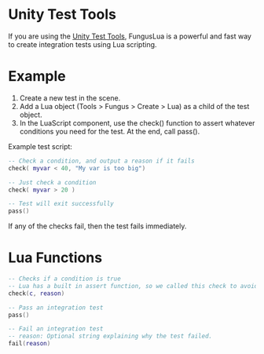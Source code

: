 # Unity Test Tools

If you are using the [Unity Test Tools], FungusLua is a powerful and fast way to create integration tests using Lua scripting.

# Example

1. Create a new test in the scene.
2. Add a Lua object (Tools > Fungus > Create > Lua) as a child of the test object.
4. In the LuaScript component, use the check() function to assert whatever conditions you need for the test. At the end, call pass().

Example test script:
```lua
-- Check a condition, and output a reason if it fails
check( myvar < 40, "My var is too big")

-- Just check a condition
check( myvar > 20 )

-- Test will exit successfully
pass()
```

If any of the checks fail, then the test fails immediately.

# Lua Functions

```lua
-- Checks if a condition is true
-- Lua has a built in assert function, so we called this check to avoid conflicting.
check(c, reason)

-- Pass an integration test
pass()

-- Fail an integration test
-- reason: Optional string explaining why the test failed.
fail(reason)
```

[Unity Test Tools]: http://u3d.as/65h
